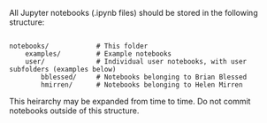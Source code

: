All Jupyter notebooks (.ipynb files) should be stored in the following structure:  

```

notebooks/            # This folder  
    examples/         # Example notebooks  
    user/             # Individual user notebooks, with user subfolders (examples below)  
        bblessed/     # Notebooks belonging to Brian Blessed  
        hmirren/      # Notebooks belonging to Helen Mirren  
```

This heirarchy may be expanded from time to time.  Do not commit notebooks outside of this structure.  
